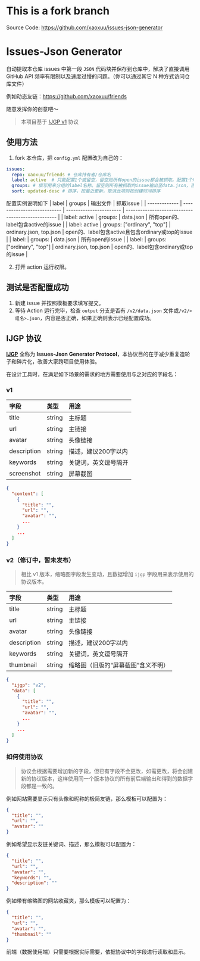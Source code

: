 # This is a fork branch

Source Code: https://github.com/xaoxuu/issues-json-generator

# Issues-Json Generator

自动提取本仓库 issues 中第一段 `JSON` 代码块并保存到仓库中，解决了直接调用 GitHub API 频率有限制以及速度过慢的问题。（你可以通过其它 N 种方式访问仓库文件）

例如动态友链：https://github.com/xaoxuu/friends

随意发挥你的创意吧～

> 本项目基于 [IJGP v1](#ijgp-协议) 协议

## 使用方法

1. fork 本仓库，把 `config.yml` 配置改为自己的：

```yaml
issues:
  repo: xaoxuu/friends # 仓库持有者/仓库名
  label: active  # 只能配置1个或留空，留空则所有open的issue都会被抓取。配置1个时，issue只有在具有该标签时才被抓取
  groups: # 填写用来分组的label名称。留空则所有被抓取的issue输出至data.json，否则按照输出与组名同名的json文件
  sort: updated-desc # 排序，按最近更新，取消此项则按创建时间排序
```
配置实例说明如下
| label         | groups                      | 输出文件                | 抓取issue                                         |
| ------------- | --------------------------- | ----------------------- | ------------------------------------------------- |
| label: active | groups:                     | data.json               | 所有open的、label包含active的issue                |
| label: active | groups: ["ordinary", "top"] | ordinary.json, top.json | open的、label包含active且包含ordinary或top的issue |
| label:        | groups:                     | data.json               | 所有open的issue                                   |
| label:        | groups: ["ordinary", "top"] | ordinary.json, top.json | open的、label包含ordinary或top的issue             |

2. 打开 action 运行权限。

## 测试是否配置成功

1. 新建 issue 并按照模板要求填写提交。
2. 等待 Action 运行完毕，检查 `output` 分支是否有 `/v2/data.json` 文件或`/v2/<组名>.json`，内容是否正确，如果正确则表示已经配置成功。


## IJGP 协议

**[IJGP](https://github.com/topics/ijgp)** 全称为 **Issues-Json Generator Protocol**，本协议目的在于减少重复造轮子和碎片化，改善大家跨项目使用体验。

在设计工具时，在满足如下场景的需求的地方需要使用与之对应的字段名：

### v1

| 字段 | 类型 | 用途 |
| :-- | :-- | :-- |
| title | string | 主标题 |
| url | string | 主链接 |
| avatar | string | 头像链接 |
| description | string | 描述，建议200字以内 |
| keywords | string | 关键词，英文逗号隔开 |
| screenshot | string | 屏幕截图 |

```json
{
  "content": [
    {
      "title": "",
      "url": "",
      "avatar": "",
      ...
    }
    ...
  ]
}
```

### v2（修订中，暂未发布）

> 相比 v1 版本，缩略图字段发生变动，且数据增加 `ijgp` 字段用来表示使用的协议版本。

| 字段 | 类型 | 用途 |
| :-- | :-- | :-- |
| title | string | 主标题 |
| url | string | 主链接 |
| avatar | string | 头像链接 |
| description | string | 描述，建议200字以内 |
| keywords | string | 关键词，英文逗号隔开 |
| thumbnail | string | 缩略图（旧版的“屏幕截图”含义不明） |


```json
{
  "ijgp": "v2",
  "data": [
    {
      "title": "",
      "url": "",
      "avatar": "",
      ...
    }
    ...
  ]
}
```

### 如何使用协议

> 协议会根据需要增加新的字段，但已有字段不会更改，如需更改，将会创建新的协议版本，这样使用同一个版本协议的所有前后端输出和得到的数据字段都是一致的。

例如网站需要显示只有头像和昵称的极简友链，那么模板可以配置为：

```json
{
  "title": "",
  "url": "",
  "avatar": ""
}
```

例如希望显示友链关键词、描述，那么模板可以配置为：

```json
{
  "title": "",
  "url": "",
  "avatar": "",
  "keywords": "",
  "description": ""
}
```

例如带有缩略图的网站收藏夹，那么模板可以配置为：

```json
{
  "title": "",
  "url": "",
  "avatar": "",
  "thumbnail": ""
}
```

前端（数据使用端）只需要根据实际需要，依据协议中的字段进行读取和显示。
